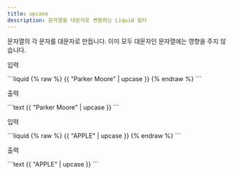 ```yaml
---
title: upcase
description: 문자열을 대문자로 변환하는 Liquid 필터
---
```


문자열의 각 문자를 대문자로 만듭니다. 이미 모두 대문자인 문자열에는 영향을 주지 않습니다.

<p class="code-label">입력</p>
```liquid
{% raw %}
{{ "Parker Moore" | upcase }}
{% endraw %}
```

<p class="code-label">출력</p>
```text
{{ "Parker Moore" | upcase }}
```

<p class="code-label">입력</p>
```liquid
{% raw %}
{{ "APPLE" | upcase }}
{% endraw %}
```

<p class="code-label">출력</p>
```text
{{ "APPLE" | upcase }}
```
